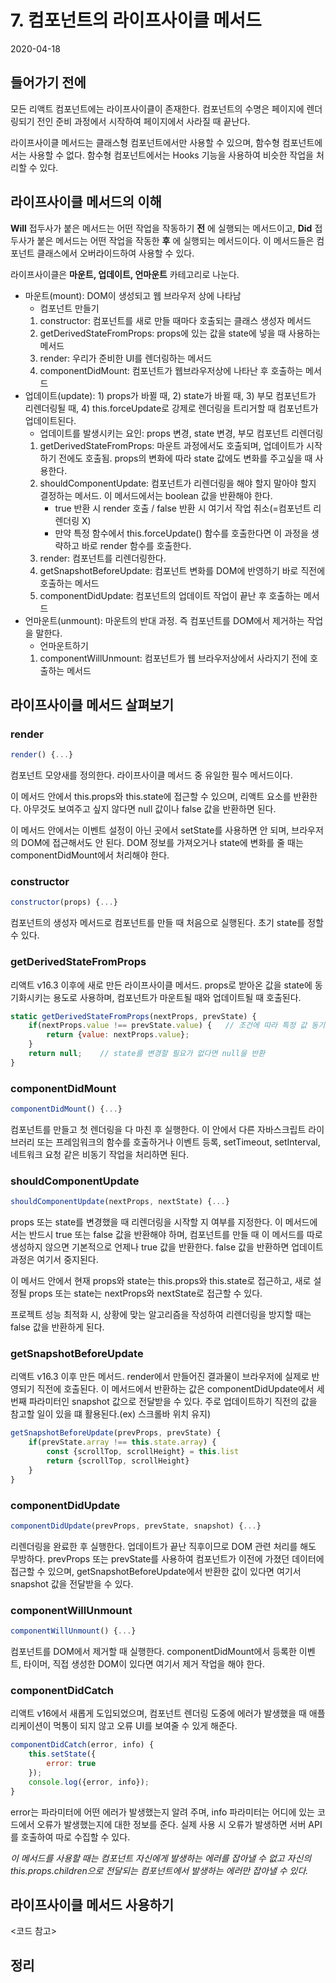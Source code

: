 # 7. 컴포넌트의 라이프사이클 메서드

2020-04-18

## 들어가기 전에

모든 리액트 컴포넌트에는 라이프사이클이 존재한다. 컴포넌트의 수명은 페이지에 렌더링되기 전인 준비 과정에서 시작하여 페이지에서 사라질 때 끝난다.

라이프사이클 메서드는 클래스형 컴포넌트에서만 사용할 수 있으며, 함수형 컴포넌트에서는 사용할 수 없다. 함수형 컴포넌트에서는 Hooks 기능을 사용하여 비슷한 작업을 처리할 수 있다.

## 라이프사이클 메서드의 이해

**Will** 접두사가 붙은 메서드는 어떤 작업을 작동하기 **전** 에 실행되는 메서드이고, **Did** 접두사가 붙은 메서드는 어떤 작업을 작동한 **후** 에 실행되는 메서드이다. 이 메서드들은 컴포넌트 클래스에서 오버라이드하여 사용할 수 있다.

라이프사이클은 **마운트, 업데이트, 언마운트** 카테고리로 나눈다.

- 마운트(mount): DOM이 생성되고 웹 브라우저 상에 나타남
  - 컴포넌트 만들기
  1. constructor: 컴포넌트를 새로 만들 때마다 호출되는 클래스 생성자 메서드
  2. getDerivedStateFromProps: props에 있는 값을 state에 넣을 때 사용하는 메서드
  3. render: 우리가 준비한 UI를 렌더링하는 메서드
  4. componentDidMount: 컴포넌트가 웹브라우저상에 나타난 후 호출하는 메서드
- 업데이트(update): 1) props가 바뀔 때, 2) state가 바뀔 때, 3) 부모 컴포넌트가 리렌더링될 때, 4) this.forceUpdate로 강제로 렌더링을 트리거할 때 컴포넌트가 업데이트된다.
  - 업데이트를 발생시키는 요인: props 변경, state 변경, 부모 컴포넌트 리렌더링
  1. getDerivedStateFromProps: 마운트 과정에서도 호출되며, 업데이트가 시작하기 전에도 호출됨. props의 변화에 따라 state 값에도 변화를 주고싶을 때 사용한다.
  2. shouldComponentUpdate: 컴포넌트가 리렌더링을 해야 할지 말아야 할지 결정하는 메서드. 이 메서드에서는 boolean 값을 반환해야 한다.
     - true 반환 시 render 호출 / false 반환 시 여기서 작업 취소(=컴포넌트 리렌더링 X)
     - 만약 특정 함수에서 this.forceUpdate() 함수를 호출한다면 이 과정을 생략하고 바로 render 함수를 호출한다.
  3. render: 컴포넌트를 리렌더링한다.
  4. getSnapshotBeforeUpdate: 컴포넌트 변화를 DOM에 반영하기 바로 직전에 호출하는 메서드
  5. componentDidUpdate: 컴포넌트의 업데이트 작업이 끝난 후 호출하는 메서드
- 언마운트(unmount): 마운트의 반대 과정. 즉 컴포넌트를 DOM에서 제거하는 작업을 말한다.
  - 언마운트하기
  1. componentWillUnmount: 컴포넌트가 웹 브라우저상에서 사라지기 전에 호출하는 메서드

## 라이프사이클 메서드 살펴보기

### render

```javascript
render() {...}
```

컴포넌트 모양새를 정의한다. 라이프사이클 메서드 중 유일한 필수 메서드이다.

이 메서드 안에서 this.props와 this.state에 접근할 수 있으며, 리액트 요소를 반환한다. 아무것도 보여주고 싶지 않다면 null 값이나 false 값을 반환하면 된다.

이 메서드 안에서는 이벤트 설정이 아닌 곳에서 setState를 사용하면 안 되며, 브라우저의 DOM에 접근해서도 안 된다. DOM 정보를 가져오거나 state에 변화를 줄 때는 componentDidMount에서 처리해야 한다.

### constructor

```javascript
constructor(props) {...}
```

컴포넌트의 생성자 메서드로 컴포넌트를 만들 때 처음으로 실행된다. 초기 state를 정할 수 있다.

### getDerivedStateFromProps

리액트 v16.3 이후에 새로 만든 라이프사이클 메서드. props로 받아온 값을 state에 동기화시키는 용도로 사용하며, 컴포넌트가 마운트될 때와 업데이트될 때 호출된다.

```javascript
static getDerivedStateFromProps(nextProps, prevState) {
    if(nextProps.value !== prevState.value) {   // 조건에 따라 특정 값 동기화
        return {value: nextProps.value};
    }
    return null;    // state를 변경할 필요가 없다면 null을 반환
}
```

### componentDidMount

```javascript
componentDidMount() {...}
```

컴포넌트를 만들고 첫 렌더링을 다 마친 후 실행한다. 이 안에서 다른 자바스크립트 라이브러리 또는 프레임워크의 함수를 호출하거나 이벤트 등록, setTimeout, setInterval, 네트워크 요청 같은 비동기 작업을 처리하면 된다.

### shouldComponentUpdate

```javascript
shouldComponentUpdate(nextProps, nextState) {...}
```

props 또는 state를 변경했을 때 리렌더링을 시작할 지 여부를 지정한다. 이 메서드에서는 반드시 true 또는 false 값을 반환해야 하며, 컴포넌트를 만들 때 이 메서드를 따로 생성하지 않으면 기본적으로 언제나 true 값을 반환한다. false 값을 반환하면 업데이트 과정은 여기서 중지된다.

이 메서드 안에서 현재 props와 state는 this.props와 this.state로 접근하고, 새로 설정될 props 또는 state는 nextProps와 nextState로 접근할 수 있다.

프로젝트 성능 최적화 시, 상황에 맞는 알고리즘을 작성하여 리렌더링을 방지할 때는 false 값을 반환하게 된다.

### getSnapshotBeforeUpdate

리액트 v16.3 이후 만든 메서드. render에서 만들어진 결과물이 브라우저에 실제로 반영되기 직전에 호출된다. 이 메서드에서 반환하는 값은 componentDidUpdate에서 세 번째 파라미터인 snapshot 값으로 전달받을 수 있다. 주로 업데이트하기 직전의 값을 참고할 일이 있을 떄 활용된다.(ex) 스크롤바 위치 유지)

```javascript
getSnapshotBeforeUpdate(prevProps, prevState) {
    if(prevState.array !== this.state.array) {
        const {scrollTop, scrollHeight} = this.list
        return {scrollTop, scrollHeight}
    }
}
```

### componentDidUpdate

```javascript
componentDidUpdate(prevProps, prevState, snapshot) {...}
```

리렌더링을 완료한 후 실행한다. 업데이트가 끝난 직후이므로 DOM 관련 처리를 해도 무방하다. prevProps 또는 prevState를 사용하여 컴포넌트가 이전에 가졌던 데이터에 접근할 수 있으며, getSnapshotBeforeUpdate에서 반환한 값이 있다면 여기서 snapshot 값을 전달받을 수 있다.

### componentWillUnmount

```javascript
componentWillUnmount() {...}
```

컴포넌트를 DOM에서 제거할 때 실행한다. componentDidMount에서 등록한 이벤트, 타이머, 직접 생성한 DOM이 있다면 여기서 제거 작업을 해야 한다.

### componentDidCatch

리액트 v16에서 새롭게 도입되었으며, 컴포넌트 렌더링 도중에 에러가 발생했을 때 애플리케이션이 먹통이 되지 않고 오류 UI를 보여줄 수 있게 해준다.

```javascript
componentDidCatch(error, info) {
    this.setState({
        error: true
    });
    console.log({error, info});
}
```

error는 파라미터에 어떤 에러가 발생했는지 알려 주며, info 파라미터는 어디에 있는 코드에서 오류가 발생했는지에 대한 정보를 준다. 실제 사용 시 오류가 발생하면 서버 API를 호출하여 따로 수집할 수 있다.

_이 메서드를 사용할 때는 컴포넌트 자신에게 발생하는 에러를 잡아낼 수 없고 자신의 this.props.children으로 전달되는 컴포넌트에서 발생하는 에러만 잡아낼 수 있다._

## 라이프사이클 메서드 사용하기

<코드 참고>

## 정리
